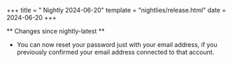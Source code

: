 +++
title = " Nightly 2024-06-20"
template = "nightlies/release.html"
date = 2024-06-20
+++

** Changes since nightly-latest **
- You can now reset your password just with your email address, if you previously confirmed your email address connected to that account.

